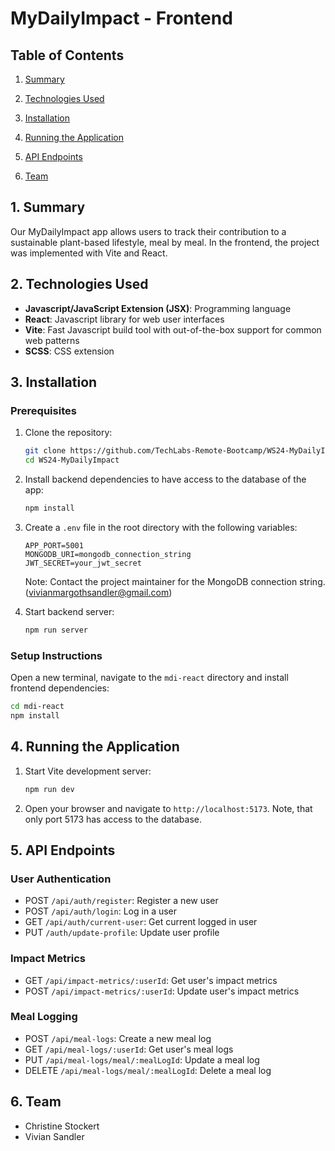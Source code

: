# MyDailyImpact - Frontend

## Table of Contents

1. [Summary](#1-summary)

2. [Technologies Used](#2-technologies-used)

3. [Installation](#3-installation)

4. [Running the Application](#4-running-the-application)

5. [API Endpoints](#5-api-endpoints)

6. [Team](#6-team)

## 1. Summary

Our MyDailyImpact app allows users to track their contribution to a sustainable plant-based lifestyle, meal by meal. In the frontend, the project was implemented with Vite and React.

## 2. Technologies Used

- **Javascript/JavaScript Extension (JSX)**: Programming language
- **React**: Javascript library for web user interfaces
- **Vite**: Fast Javascript build tool with out-of-the-box support for common web patterns
- **SCSS**: CSS extension

## 3. Installation

### Prerequisites

1. Clone the repository:

   ```bash
   git clone https://github.com/TechLabs-Remote-Bootcamp/WS24-MyDailyImpact
   cd WS24-MyDailyImpact
   ```

2. Install backend dependencies to have access to the database of the app:

   ```bash
   npm install
   ```

3. Create a `.env` file in the root directory with the following variables:

   ```
   APP_PORT=5001
   MONGODB_URI=mongodb_connection_string
   JWT_SECRET=your_jwt_secret
   ```

   Note: Contact the project maintainer for the MongoDB connection string. (vivianmargothsandler@gmail.com)

4. Start backend server:

   ```bash
   npm run server
   ```

### Setup Instructions

Open a new terminal, navigate to the `mdi-react` directory and install frontend dependencies:

```bash
cd mdi-react
npm install
```

## 4. Running the Application

1. Start Vite development server:

   ```bash
   npm run dev
   ```

2. Open your browser and navigate to `http://localhost:5173`. Note, that only port 5173 has access to the database.

## 5. API Endpoints

### User Authentication

- POST `/api/auth/register`: Register a new user
- POST `/api/auth/login`: Log in a user
- GET `/api/auth/current-user`: Get current logged in user
- PUT `/auth/update-profile`: Update user profile

### Impact Metrics

- GET `/api/impact-metrics/:userId`: Get user's impact metrics
- POST `/api/impact-metrics/:userId`: Update user's impact metrics

### Meal Logging

- POST `/api/meal-logs`: Create a new meal log
- GET `/api/meal-logs/:userId`: Get user's meal logs
- PUT `/api/meal-logs/meal/:mealLogId`: Update a meal log
- DELETE `/api/meal-logs/meal/:mealLogId`: Delete a meal log

## 6. Team

- Christine Stockert
- Vivian Sandler
